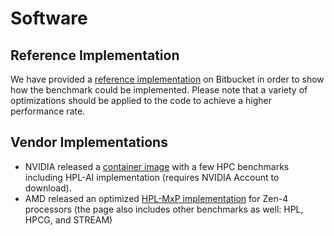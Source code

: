 
Software
========

Reference Implementation
------------------------

We have provided a [reference implementation](https://bitbucket.org/icl/hpl-ai/)
on Bitbucket in order to show how the benchmark could be implemented.  Please
note that a variety of optimizations should be applied to the code to achieve a
higher performance rate.

Vendor Implementations
----------------------

- NVIDIA released a [container
image](https://catalog.ngc.nvidia.com/orgs/nvidia/containers/hpc-benchmarks)
with a few HPC benchmarks including HPL-AI implementation (requires NVIDIA
Account to download).
- AMD released an optimized
[HPL-MxP implementation](https://www.amd.com/en/developer/zen-software-studio/applications/pre-built-applications.html)
for Zen-4 processors (the page also includes other benchmarks as well: HPL,
HPCG, and STREAM)
